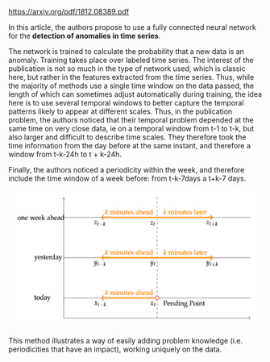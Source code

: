 https://arxiv.org/pdf/1812.08389.pdf

In this article, the authors propose to use a fully connected neural network for the **detection of anomalies in time series**. 

The network is trained to calculate the probability that a new data is an anomaly. Training takes place over labeled time series.
The interest of the publication is not so much in the type of network used, which is classic here, but rather in the features extracted from the time series.
Thus, while the majority of methods use a single time window on the data passed, the length of which can sometimes adjust automatically during training, the idea here is to use several temporal windows to better capture the temporal patterns likely to appear at different scales. 
Thus, in the publication problem, the authors noticed that their temporal problem depended at the same time on very close data, ie on a temporal window from t-1 to t-k, but also larger and difficult to describe time scales.
They therefore took the time information from the day before at the same instant, and therefore a window from t-k-24h to t + k-24h. 

Finally, the authors noticed a periodicity within the week, and therefore include the time window of a week before: from t-k-7days a t+k-7 days. 

![](https://github.com/QuentinFuxa/Paper-notes/blob/master/Feedforward_Neural_Network_for_TS_Anomaly_Detection.png)


This method illustrates a way of easily adding problem knowledge (i.e. periodicities that have an impact), working uniquely on the data.
